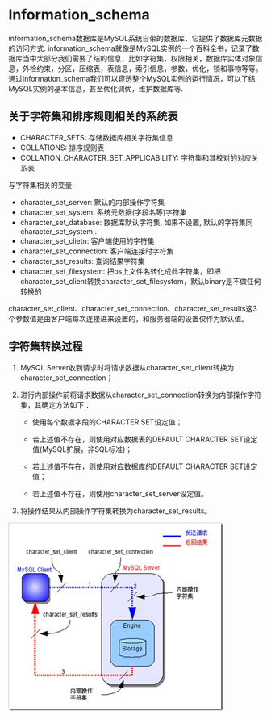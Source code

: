 # Information_schema

information_schema数据库是MySQL系统自带的数据库，它提供了数据库元数据的访问方式. information_schema就像是MySQL实例的一个百科全书，记录了数据库当中大部分我们需要了结的信息，比如字符集，权限相关，数据库实体对象信息，外检约束，分区，压缩表，表信息，索引信息，参数，优化，锁和事物等等。通过information_schema我们可以窥透整个MySQL实例的运行情况，可以了结MySQL实例的基本信息，甚至优化调优，维护数据库等.

## 关于字符集和排序规则相关的系统表

* CHARACTER_SETS: 存储数据库相关字符集信息
* COLLATIONS: 排序规则表
* COLLATION_CHARACTER_SET_APPLICABILITY: 字符集和其校对的对应关系表

与字符集相关的变量:

* character_set_server: 默认的内部操作字符集
* character_set_system: 系统元数据(字段名等)字符集
* character_set_database: 数据库默认字符集. 如果不设置, 默认的字符集同 character_set_system .
* character_set_clietn: 客户端使用的字符集
* character_set_connection: 客户端连接时字符集
* character_set_results: 查询结果字符集
* character_set_filesystem: 把os上文件名转化成此字符集，即把 character_set_client转换character_set_filesystem，默认binary是不做任何转换的

character_set_client、character_set_connection、character_set_results这3个参数值是由客户端每次连接进来设置的，和服务器端的设置仅作为默认值。

## 字符集转换过程

1. MySQL Server收到请求时将请求数据从character_set_client转换为character_set_connection；

2. 进行内部操作前将请求数据从character_set_connection转换为内部操作字符集，其确定方法如下：

    * 使用每个数据字段的CHARACTER SET设定值；

    * 若上述值不存在，则使用对应数据表的DEFAULT CHARACTER SET设定值(MySQL扩展，非SQL标准)；

    * 若上述值不存在，则使用对应数据库的DEFAULT CHARACTER SET设定值；

    * 若上述值不存在，则使用character_set_server设定值。

3. 将操作结果从内部操作字符集转换为character_set_results。

![transform-charset](charset.jpg)
